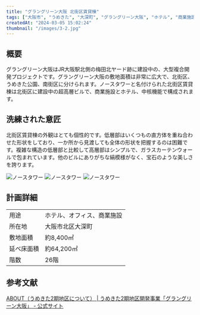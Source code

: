 ```yaml
---
title: "グラングリーン大阪 北街区賃貸棟"
tags: ["大阪市", "うめきた", "大深町", "グラングリーン大阪", "ホテル", "商業施設", "ガラス張り", "洗練された意匠"]
createdAt: "2024-03-05 15:02:24"
thumbnail: "/images/3-2.jpg"
---
```


## 概要
グラングリーン大阪はJR大阪駅北側の梅田北ヤード跡に建設中の、大型複合開発プロジェクトです。グラングリーン大阪の敷地面積は非常に広大で、北街区、うめきた公園、南街区に分けられます。ノースタワーと名付けられた北街区賃貸棟は北街区に建設中の超高層ビルで、商業施設とホテル、中核機能で構成されます。


## 洗練された意匠
北街区賃貸棟の外観はとても個性的です。低層部はいくつもの直方体を重ね合わせた形状をしており、一か所から見渡しても全体の形状を把握するのは困難です。複雑な構造の低層部と比較して高層部はシンプルで、ガラスカーテンウォールで包まれています。他のビルにありがちな縞模様がなく、宝石のような美しさを誇ります。

<div class="grid grid-cols-2 gap-x-2">
	<img src="/images/3-1.jpg" alt="ノースタワー"/>
	<img src="/images/3-2.jpg" alt="ノースタワー"/>
	<img src="/images/3-3.jpg" alt="ノースタワー"/>
</div>

## 計画詳細
| | |
| ---- | ----
| 用途 | ホテル、オフィス、商業施設
| 所在地 | 大阪市北区大深町
| 敷地面積 | 約8,400㎡
| 延べ床面積 | 約64,200㎡
| 階数 | 26階

## 参考文献
[ABOUT（うめきた2期地区について） | うめきた2期地区開発事業「グラングリーン大阪」 - 公式サイト](https://umekita2.jp/about/)
